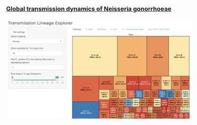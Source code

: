 
### [Global transmission dynamics of Neisseria gonorrhoeae](https://magnunos.shinyapps.io/LineageHomology_Explorer/?_ga=2.205397328.1370338265.1637693506-226041197.1637248825)

[![test](https://github.com/magnusnosnes/10000_Ngon_genomes/blob/main/TL_Explorer.png)](Files/TL_Explorer.png)

